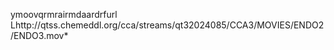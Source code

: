    ymoov   qrmra   irmda   ardrf    url    Lhttp://qtss.chemeddl.org/cca/streams/qt32024085/CCA3/MOVIES/ENDO2/ENDO3.mov \*
